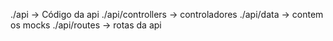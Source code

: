 ./api -> Código da api
./api/controllers -> controladores
./api/data -> contem os mocks
./api/routes -> rotas da api

